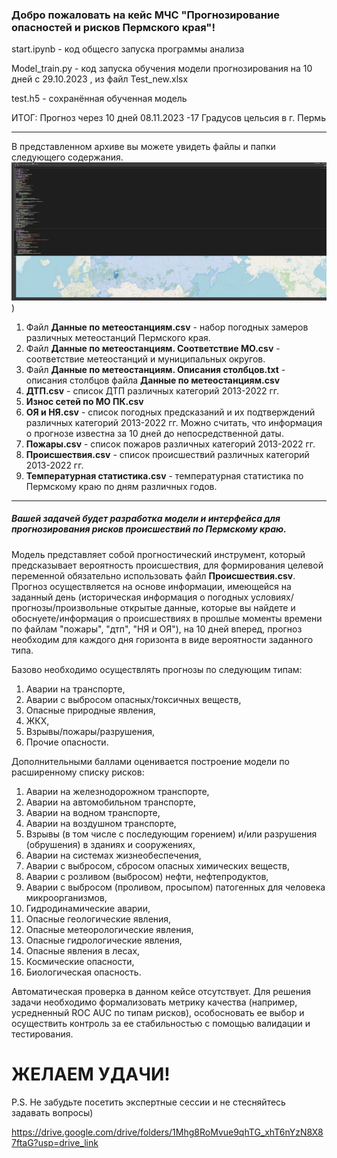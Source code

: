### Добро пожаловать на кейс МЧС "Прогнозирование опасностей и рисков Пермского края"!
start.ipynb - код общесго запуска программы анализа

Model_train.py - код запуска обучения модели прогнозирования на 10 дней с 29.10.2023 , из файл Test_new.xlsx

test.h5 - сохранённая обученная модель

ИТОГ: Прогноз через 10 дней 08.11.2023 
-17 Градусов цельсия в г. Пермь

*** 
В представленном архиве вы можете увидеть файлы и папки следующего содержания.
![alt text](https://github.com/python-dikrylosov/-/blob/main/photo_2023-10-29_09-32-21.jpg))
1. Файл **Данные по метеостанциям.csv** - набор погодных замеров различных метеостанций Пермского края. 
2. Файл **Данные по метеостанциям. Соответствие МО.csv** - соответствие метеостанций и муниципальных округов.
3. Файл **Данные по метеостанциям. Описания столбцов.txt** - описания столбцов файла **Данные по метеостанциям.csv**
4. **ДТП.csv** - список ДТП различных категорий 2013-2022 гг.
5. **Износ сетей по МО ПК.csv**
6. **ОЯ и НЯ.csv** - список погодных предсказаний и их подтверждений различных категорий 2013-2022 гг. Можно считать, что информация о прогнозе известна за 10 дней до непосредственной даты. 
7. **Пожары.csv** - список пожаров различных категорий 2013-2022 гг.
8. **Происшествия.csv** - список происшествий различных категорий 2013-2022 гг.
9. **Температурная статистика.csv** - температурная статистика по Пермскому краю по дням различных годов.

***

##### Вашей задачей будет разработка модели и интерфейса для прогнозирования рисков происшествий по Пермскому краю.

Модель представляет собой прогностический инструмент, который предсказывает вероятность происшествия, для формирования целевой переменной обязательно использовать файл **Происшествия.csv**. Прогноз осуществляется на основе информации, имеющейся на заданный день (историческая информация о погодных условиях/прогнозы/произвольные открытые данные, которые вы найдете и обоснуете/информация о происшествиях в прошлые моменты времени по файлам "пожары", "дтп", "НЯ и ОЯ"), на 10 дней вперед, прогноз необходим для каждого дня горизонта в виде вероятности заданного типа. 

Базово необходимо осуществлять прогнозы по следующим типам:
1. Аварии на транспорте,
2. Аварии с выбросом опасных/токсичных веществ,
3. Опасные природные явления,
4. ЖКХ,
5. Взрывы/пожары/разрушения,
6. Прочие опасности.

Дополнительными баллами оценивается построение модели по расширенному списку рисков:
1. Аварии на железнодорожном транспорте,
2. Аварии на автомобильном транспорте,
3. Аварии на водном транспорте,
4. Аварии на воздушном транспорте,
5. Взрывы (в том числе с последующим горением) и/или разрушения (обрушения) в зданиях и сооружениях,
6. Аварии на системах жизнеобеспечения,
7. Аварии с выбросом, сбросом опасных химических веществ,
8. Аварии с розливом (выбросом) нефти, нефтепродуктов,
9. Аварии с выбросом (проливом, просыпом) патогенных для человека микроорганизмов,
10. Гидродинамические аварии,
11. Опасные геологические явления, 
12. Опасные метеорологические явления, 
13. Опасные гидрологические явления,
14. Опасные явления в лесах,
15. Космические опасности,
16. Биологическая опасность.

Автоматическая проверка в данном кейсе отсутствует. Для решения задачи необходимо формализовать метрику качества (например, усредненный ROC AUC по типам рисков), особосновать ее выбор и осуществить контроль за ее стабильностью с помощью валидации и тестирования. 

# ЖЕЛАЕМ УДАЧИ!

P.S. Не забудьте посетить экспертные сессии и не стесняйтесь задавать вопросы)

https://drive.google.com/drive/folders/1Mhg8RoMvue9qhTG_xhT6nYzN8X87ftaG?usp=drive_link

